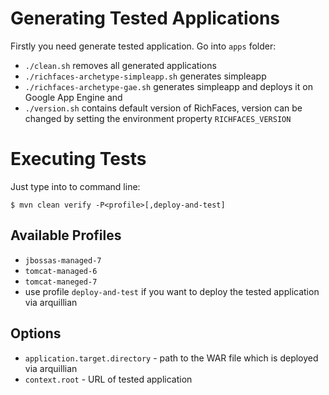 Generating Tested Applications
====================

Firstly you need generate tested application. Go into `apps` folder:

 * `./clean.sh` removes all generated applications
 * `./richfaces-archetype-simpleapp.sh` generates simpleapp
 * `./richfaces-archetype-gae.sh` generates simpleapp and deploys it on Google App Engine and
 * `./version.sh` contains default version of RichFaces, version can be changed by setting the environment property `RICHFACES_VERSION`

Executing Tests
====================

Just type into to command line:
	
	$ mvn clean verify -P<profile>[,deploy-and-test]
	
Available Profiles
--------------------
 
 * `jbossas-managed-7`
 * `tomcat-managed-6`
 * `tomcat-maneged-7`
 * use profile `deploy-and-test` if you want to deploy the tested application via arquillian

Options
--------------------

 * `application.target.directory` - path to the WAR file which is deployed via arquillian
 * `context.root` - URL of tested application